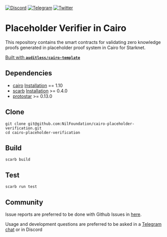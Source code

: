 [![Discord](https://img.shields.io/discord/969303013749579846.svg?logo=discord&style=flat-square)](https://discord.gg/KmTAEjbmM3)
[![Telegram](https://img.shields.io/badge/Telegram-2CA5E0?style=flat-square&logo=telegram&logoColor=dark)](https://t.me/nilfoundation)
[![Twitter](https://img.shields.io/twitter/follow/nil_foundation)](https://twitter.com/nil_foundation)


# Placeholder Verifier in Cairo

This repository contains the smart contracts for validating zero knowledge proofs 
generated in placeholder proof system in Cairo for Starknet.

[Built with **`auditless/cairo-template`**](https://github.com/auditless/cairo-template)

## Dependencies

- [cairo](https://github.com/starkware-libs/cairo) [Installation](https://cairo-book.github.io/ch01-01-installation.html#install) == 1.10 
- [scarb](https://docs.swmansion.com/scarb/download) [Installation](https://docs.swmansion.com/protostar/docs/cairo-1/installation) >= 0.4.0
- [protostar](https://docs.swmansion.com/protostar/) >= 0.13.0


## Clone
```
git clone git@github.com:NilFoundation/cairo-placeholder-verification.git
cd cairo-placeholder-verification
```

## Build
```
scarb build
```


## Test
```
scarb run test
```


## Community

Issue reports are preferred to be done with Github Issues in [here](https://github.com/nilfoundation/cairo-placeholder-verification/issues).

Usage and development questions are preferred to be asked in a [Telegram chat](https://t.me/nilfoundation) or in Discord
